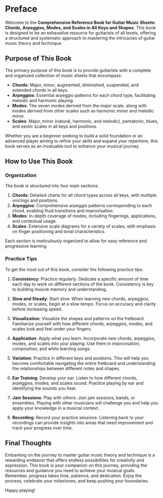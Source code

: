 # Preface

Welcome to the **Comprehensive Reference Book for Guitar Music Sheets: Chords, Arpeggios, Modes, and Scales in All Keys and Shapes**. This book is designed to be an exhaustive resource for guitarists of all levels, offering a structured and systematic approach to mastering the intricacies of guitar music theory and technique.

## Purpose of This Book

The primary purpose of this book is to provide guitarists with a complete and organized collection of music sheets that encompass:

- **Chords**: Major, minor, augmented, diminished, suspended, and extended chords in all keys.
- **Arpeggios**: Essential arpeggio patterns for each chord type, facilitating melodic and harmonic playing.
- **Modes**: The seven modes derived from the major scale, along with modes derived from other scales such as harmonic minor and melodic minor.
- **Scales**: Major, minor (natural, harmonic, and melodic), pentatonic, blues, and exotic scales in all keys and positions.

Whether you are a beginner seeking to build a solid foundation or an advanced player aiming to refine your skills and expand your repertoire, this book serves as an invaluable tool to enhance your musical journey.

## How to Use This Book

### Organization

The book is structured into four main sections:

1. **Chords**: Detailed charts for all chord types across all keys, with multiple voicings and positions.
2. **Arpeggios**: Comprehensive arpeggio patterns corresponding to each chord, enabling fluid transitions and improvisation.
3. **Modes**: In-depth coverage of modes, including fingerings, applications, and contextual usage.
4. **Scales**: Extensive scale diagrams for a variety of scales, with emphasis on finger positioning and tonal characteristics.

Each section is meticulously organized to allow for easy reference and progressive learning.

### Practice Tips

To get the most out of this book, consider the following practice tips:

1. **Consistency**: Practice regularly. Dedicate a specific amount of time each day to work on different sections of the book. Consistency is key to building muscle memory and understanding.

2. **Slow and Steady**: Start slow. When learning new chords, arpeggios, modes, or scales, begin at a slow tempo. Focus on accuracy and clarity before increasing speed.

3. **Visualization**: Visualize the shapes and patterns on the fretboard. Familiarize yourself with how different chords, arpeggios, modes, and scales look and feel under your fingers.

4. **Application**: Apply what you learn. Incorporate new chords, arpeggios, modes, and scales into your playing. Use them in improvisation, composition, and while learning songs.

5. **Variation**: Practice in different keys and positions. This will help you become comfortable navigating the entire fretboard and understanding the relationships between different notes and shapes.

6. **Ear Training**: Develop your ear. Listen to how different chords, arpeggios, modes, and scales sound. Practice playing by ear and identifying the sounds you hear.

7. **Jam Sessions**: Play with others. Join jam sessions, bands, or ensembles. Playing with other musicians will challenge you and help you apply your knowledge in a musical context.

8. **Recording**: Record your practice sessions. Listening back to your recordings can provide insights into areas that need improvement and track your progress over time.

## Final Thoughts

Embarking on the journey to master guitar music theory and technique is a rewarding endeavor that offers endless possibilities for creativity and expression. This book is your companion on this journey, providing the resources and guidance you need to achieve your musical goals. Remember, progress takes time, patience, and dedication. Enjoy the process, celebrate your milestones, and keep pushing your boundaries.

Happy playing!